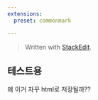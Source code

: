 ```yaml
---
extensions:
  preset: commonmark

---
```


<blockquote>
<p>Written with <a href="https://stackedit.io/">StackEdit</a>.</p>
</blockquote>
<h2 id="테스트용">테스트용</h2>
<p>왜 이거 자꾸 html로 저장될까??</p>

